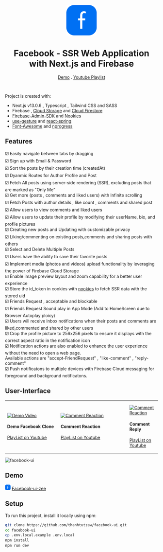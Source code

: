 <div  align="center">
<img src="public/logo.svg" width="100" height="100" alt="logo" title="logo" /></div>
<h1 align="center" >Facebook - SSR Web Application with Next.js and Firebase</h1>

<p align="center">
<a href="https://facebook-ui-zee.vercel.app">Demo</a>
.
<a href="[/](https://www.youtube.com/playlist?list=PL7OpFd3agQxb3jOqAVm4msHNlH34uai3i)">Youtube Playlist</a>
</p>
<br />

Project is created with:

* Next.js v13.0.6 , Typescript , Tailwind CSS and SASS
* Firebase , [Cloud Storage](https://firebase.google.com/docs/storage/web/start) and [Cloud Firestore](https://firebase.google.com/docs/firestore)
* [Firebase-Admin-SDK](https://www.npmjs.com/package/firebase-admin) and [Nookies](https://www.npmjs.com/package/nookies)
* [use-gesture](https://www.npmjs.com/package/@use-gesture/react) and [react-spring](https://www.npmjs.com/package/react-spring)
* [Font-Awesome](https://fontawesome.com) and [nprogress](https://www.npmjs.com/package/nprogress)

## Features

:ballot_box_with_check: Easily navigate between tabs by dragging \
:ballot_box_with_check: Sign up with Email & Password \
:ballot_box_with_check: Sort the posts by their creation time (createdAt)\
:ballot_box_with_check: Dyanmic Routes for Author Profile and Post \
:ballot_box_with_check: Fetch All posts using server-side rendering (SSR), excluding posts that are marked as "Only Me" \
:ballot_box_with_check: Get more (posts , comments and liked users) with Infinite scrolling \
:ballot_box_with_check: Fetch Posts with author details , like count , comments and shared post \
:ballot_box_with_check: Allow users to view comments and liked users \
:ballot_box_with_check: Allow users to update their profile by modifying their userName, bio, and profile pictures\
:ballot_box_with_check: Creating new posts and Updating with customizable privacy \
:ballot_box_with_check: Liking/commenting on existing posts,comments and sharing posts with others \
:ballot_box_with_check: Select and Delete Multiple Posts \
:ballot_box_with_check: Users have the ability to save their favorite posts \
:ballot_box_with_check: Implement media (photos and videos) upload functionality by leveraging the power of Firebase Cloud Storage \
:ballot_box_with_check: Enable image preview layout and zoom capability for a better user experience \
:ballot_box_with_check: Store the id_token in cookies with [nookies](https://www.npmjs.com/package/nookies) to fetch SSR data with the stored uid \
:ballot_box_with_check: Friends Request , acceptable and blockable \
:ballot_box_with_check: Friends Request Sound play in App Mode (Add to HomeScreen due to Browser Autoplay ploicy) \
:ballot_box_with_check: Users will receive Inbox notifications when their posts and comments are liked,commented and shared by other users \
:ballot_box_with_check: Crop the profile picture to 256x256 pixels to ensure it displays with the correct aspect ratio in the notification icon \
:ballot_box_with_check: Notification actions are also enabled to enhance the user experience without the need to open a web page. \
   Available actions are "accept-FriendRequest" , "like-comment" , "reply-comment" \
:ballot_box_with_check: Push notificatons to multiple devices with Firebase Cloud messaging for foreground and background notificatons.

## User-Interface

<table>
  <tr>
    <td width="35%">

  [<img src="https://i.ytimg.com/vi/CRV3aZOFefQ/hqdefault.jpg?sqp=-oaymwEXCNACELwBSFryq4qpAwkIARUAAIhCGAE=&rs=AOn4CLBqtT-uhS2uJy8JiALvbaBPFnL7hg" alt="Demo Video" width="100%">](https://www.youtube.com/watch?v=CRV3aZOFefQ&list=PL7OpFd3agQxb3jOqAVm4msHNlH34uai3i&index=1 "Demo Video")



#### Demo Facebook Clone



[PlayList on Youtube](https://www.youtube.com/watch?v=CRV3aZOFefQ&list=PL7OpFd3agQxb3jOqAVm4msHNlH34uai3i&index=1)

</td>
<td width="45%">

[<img src="https://i9.ytimg.com/vi/qHDI74wPjZc/mqdefault.jpg?v=657818a9&sqp=CKDQuKwG&rs=AOn4CLAIZYDUt7UXM1dopJRThxlKedJ9Cg" alt="Comment Reaction" width="100%">](https://www.youtube.com/watch?v=qHDI74wPjZc&list=PL7OpFd3agQxb3jOqAVm4msHNlH34uai3i&index=2 "Comment Reaction")



#### Comment Reaction



[PlayList on Youtube](https://www.youtube.com/playlist?list=PL7OpFd3agQxb3jOqAVm4msHNlH34uai3i)

</td>
<td width="50%">

  [<img src="https://i9.ytimg.com/vi/9THDU0eoA48/mqdefault.jpg?v=657d2945&sqp=CPTNuKwG&rs=AOn4CLCOjhFm-ULoGJ7kcgAq0zXDpuCjNA" alt="Comment Reaction" width="100%">](https://www.youtube.com/watch?v=9THDU0eoA48&list=PL7OpFd3agQxb3jOqAVm4msHNlH34uai3i&index=4 "Comment Reply")



#### Comment Reply



[PlayList on Youtube](https://www.youtube.com/playlist?list=PL7OpFd3agQxb3jOqAVm4msHNlH34uai3i)

</td>
  </tr>




</table>


![facebook-ui](https://github.com/thanhtutzaw/facebook-ui/assets/71011043/22e082c7-81d0-47ff-a7b1-a1067167d6f5)

## Demo

<img src="public/logo.svg" width="18" height="18" alt="logo" title="logo" />  [Facebook-ui-zee](https://facebook-ui-zee.vercel.app/)

## Setup

To run this project, install it locally using npm:

```bash
git clone https://github.com/thanhtutzaw/facebook-ui.git
cd facebook-ui
cp .env.local.example .env.local
npm install
npm run dev
```
